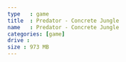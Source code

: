 ```yaml
---
type   : game
title  : Predator - Concrete Jungle
name   : Predator - Concrete Jungle
categories: [game]
drive : 
size : 973 MB
---
```



